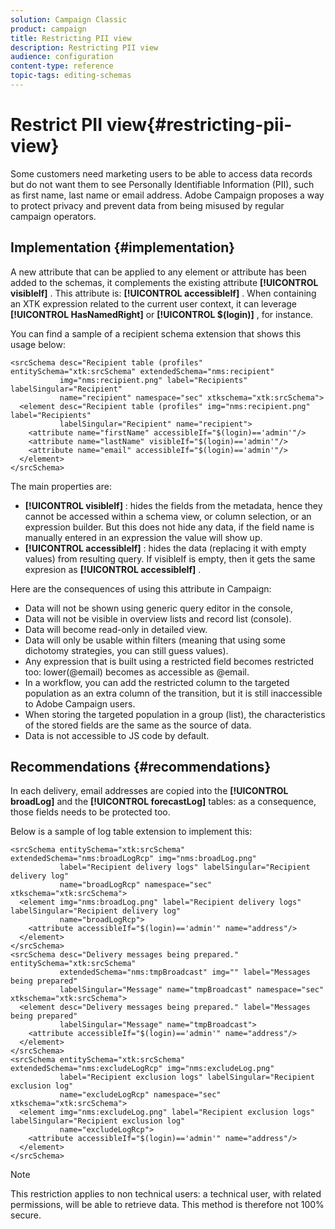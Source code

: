 ```yaml
---
solution: Campaign Classic
product: campaign
title: Restricting PII view
description: Restricting PII view
audience: configuration
content-type: reference
topic-tags: editing-schemas
---
```


# Restrict PII view{#restricting-pii-view}

Some customers need marketing users to be able to access data records but do not want them to see Personally Identifiable Information (PII), such as first name, last name or email address. Adobe Campaign proposes a way to protect privacy and prevent data from being misused by regular campaign operators.

## Implementation {#implementation}

A new attribute that can be applied to any element or attribute has been added to the schemas, it complements the existing attribute **[!UICONTROL visibleIf]** . This attribute is: **[!UICONTROL accessibleIf]** . When containing an XTK expression related to the current user context, it can leverage **[!UICONTROL HasNamedRight]** or **[!UICONTROL $(login)]** , for instance.

You can find a sample of a recipient schema extension that shows this usage below:

```
<srcSchema desc="Recipient table (profiles" entitySchema="xtk:srcSchema" extendedSchema="nms:recipient"
           img="nms:recipient.png" label="Recipients" labelSingular="Recipient"
           name="recipient" namespace="sec" xtkschema="xtk:srcSchema">
  <element desc="Recipient table (profiles" img="nms:recipient.png" label="Recipients"
           labelSingular="Recipient" name="recipient">
    <attribute name="firstName" accessibleIf="$(login)=='admin'"/>
    <attribute name="lastName" visibleIf="$(login)=='admin'"/>
    <attribute name="email" accessibleIf="$(login)=='admin'"/>
  </element>
</srcSchema>
```

The main properties are:

* **[!UICONTROL visibleIf]** : hides the fields from the metadata, hence they cannot be accessed within a schema view, or column selection, or an expression builder. But this does not hide any data, if the field name is manually entered in an expression the value will show up.
* **[!UICONTROL accessibleIf]** : hides the data (replacing it with empty values) from resulting query. If visibleIf is empty, then it gets the same expresion as **[!UICONTROL accessibleIf]** .

Here are the consequences of using this attribute in Campaign:

* Data will not be shown using generic query editor in the console,
* Data will not be visible in overview lists and record list (console).
* Data will become read-only in detailed view.
* Data will only be usable within filters (meaning that using some dichotomy strategies, you can still guess values).
* Any expression that is built using a restricted field becomes restricted too: lower(@email) becomes as accessible as @email.
* In a workflow, you can add the restricted column to the targeted population as an extra column of the transition, but it is still inaccessible to Adobe Campaign users.
* When storing the targeted population in a group (list), the characteristics of the stored fields are the same as the source of data.
* Data is not accessible to JS code by default.

## Recommendations {#recommendations}

In each delivery, email addresses are copied into the **[!UICONTROL broadLog]** and the **[!UICONTROL forecastLog]** tables: as a consequence, those fields needs to be protected too.

Below is a sample of log table extension to implement this:

```
<srcSchema entitySchema="xtk:srcSchema" extendedSchema="nms:broadLogRcp" img="nms:broadLog.png"
           label="Recipient delivery logs" labelSingular="Recipient delivery log"
           name="broadLogRcp" namespace="sec" xtkschema="xtk:srcSchema">
  <element img="nms:broadLog.png" label="Recipient delivery logs" labelSingular="Recipient delivery log"
           name="broadLogRcp">
    <attribute accessibleIf="$(login)=='admin'" name="address"/>
  </element>
</srcSchema>
<srcSchema desc="Delivery messages being prepared." entitySchema="xtk:srcSchema"
           extendedSchema="nms:tmpBroadcast" img="" label="Messages being prepared"
           labelSingular="Message" name="tmpBroadcast" namespace="sec" xtkschema="xtk:srcSchema">
  <element desc="Delivery messages being prepared." label="Messages being prepared"
           labelSingular="Message" name="tmpBroadcast">
    <attribute accessibleIf="$(login)=='admin'" name="address"/>
  </element>
</srcSchema>
<srcSchema entitySchema="xtk:srcSchema" extendedSchema="nms:excludeLogRcp" img="nms:excludeLog.png"
           label="Recipient exclusion logs" labelSingular="Recipient exclusion log"
           name="excludeLogRcp" namespace="sec" xtkschema="xtk:srcSchema">
  <element img="nms:excludeLog.png" label="Recipient exclusion logs" labelSingular="Recipient exclusion log"
           name="excludeLogRcp">
    <attribute accessibleIf="$(login)=='admin'" name="address"/>
  </element>
</srcSchema>
```

>[!NOTE]
>
>This restriction applies to non technical users: a technical user, with related permissions, will be able to retrieve data. This method is therefore not 100% secure.

